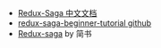 
- [Redux-Saga 中文文档](https://redux-saga-in-chinese.js.org/)
- [redux-saga-beginner-tutorial github](https://redux-saga-in-chinese.js.org/docs/introduction/BeginnerTutorial.html)
- [Redux-saga](https://www.jianshu.com/p/6f96bdaaea22) by 简书
